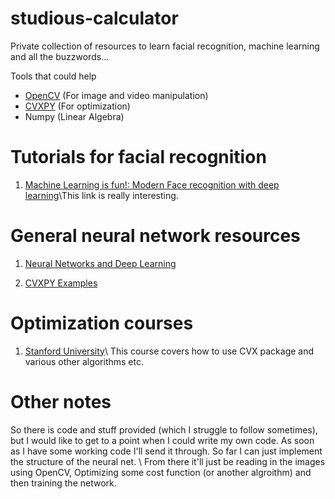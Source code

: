 # studious-calculator
Private collection of resources to learn facial recognition, machine learning and all the buzzwords...

Tools that could help
* [OpenCV](https://opencv.org/) (For image and video manipulation)
* [CVXPY](http://www.cvxpy.org/index.html) (For optimization)
* Numpy (Linear Algebra)

# Tutorials for facial recognition

1. [Machine Learning is fun!: Modern Face recognition with deep learning](https://medium.com/@ageitgey/machine-learning-is-fun-part-4-modern-face-recognition-with-deep-learning-c3cffc121d78)\\This link is really interesting. 

# General neural network resources

1. [Neural Networks and Deep Learning](http://neuralnetworksanddeeplearning.com/chap1.html)

2. [CVXPY Examples](http://www.cvxpy.org/examples/index.html)

# Optimization courses
1. [Stanford University](https://www.youtube.com/watch?v=McLq1hEq3UY&list=PL3940DD956CDF0622)\\
This course covers how to use CVX package and various other algorithms etc.

# Other notes
So there is code and stuff provided (which I struggle to follow sometimes), but I would like to get to a point when I could write my own code. As soon as I have some working code I'll send it through. So far I can just implement the structure of the neural net. \\
From there it'll just be reading in the images using OpenCV, Optimizing some cost function (or another algroithm) and then training the network. 
